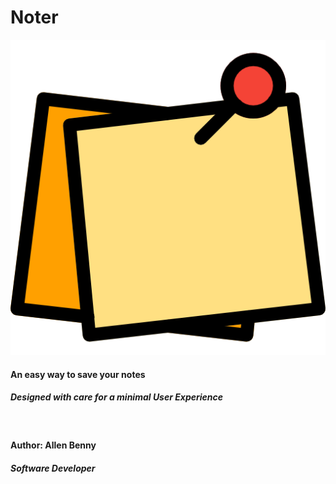 # Noter
![Noter](/Noter_img/paper.png)
#### An easy way to save your notes
##### Designed with care for a minimal User Experience
&nbsp; 
#### Author: Allen Benny
##### Software Developer

